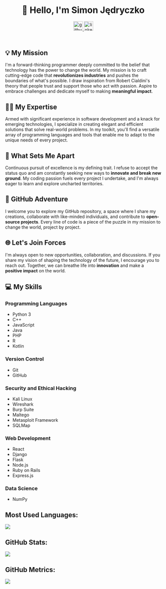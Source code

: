 <head>
  <link rel="stylesheet" href="https://cdnjs.cloudflare.com/ajax/libs/font-awesome/5.15.3/css/all.min.css">
  <meta charset="UTF-8">
  <meta name="viewport" content="width=device-width, initial-scale=1.0">
</head>
<body>
  <header>
    <h1>👋 Hello, I'm Simon Jędryczko</h1>
    <div class="icons">
      <a href="https://github.com/ProfessionalCatSummoner">
        <img src="https://cdn.jsdelivr.net/npm/simple-icons@3.0.1/icons/github.svg" alt="github" style="height: 30px;">
      </a>
      <a href="https://www.linkedin.com/in/szymon-jędryczko/">
        <img src="https://cdn.jsdelivr.net/npm/simple-icons@3.0.1/icons/linkedin.svg" alt="linkedin" style="height: 30px;">
      </a>
    </div>
  </header>
  <div class="container">
    <section>
      <h2>💡 My Mission</h2>
      <p>I'm a forward-thinking programmer deeply committed to the belief that technology has the power to change the world. My mission is to craft cutting-edge code that <strong>revolutionizes industries</strong> and pushes the boundaries of what's possible. I draw inspiration from Robert Cialdini's theory that people trust and support those who act with passion. Aspire to embrace challenges and dedicate myself to making <strong>meaningful impact</strong>. </p>
    </section>
    <section>
      <h2>👨‍💻 My Expertise</h2>
      <p>Armed with significant experience in software development and a knack for emerging technologies, I specialize in creating elegant and efficient solutions that solve real-world problems. In my toolkit, you'll find a versatile array of programming languages and tools that enable me to adapt to the unique needs of every project.</p>
    </section>
    <section>
      <h2>🌟 What Sets Me Apart</h2>
      <p>Continuous pursuit of excellence is my defining trait. I refuse to accept the status quo and am constantly seeking new ways to <strong>innovate and break new ground</strong>. My coding passion fuels every project I undertake, and I'm always eager to learn and explore uncharted territories. </p>
    </section>
    <section>
      <h2>💼 GitHub Adventure</h2>
      <p>I welcome you to explore my GitHub repository, a space where I share my creations, collaborate with like-minded individuals, and contribute to <strong>open-source projects</strong>. Every line of code is a piece of the puzzle in my mission to change the world, project by project. </p>
    </section>
    <section>
      <h2>🌐 Let's Join Forces</h2>
      <p>I'm always open to new opportunities, collaboration, and discussions. If you share my vision of shaping the technology of the future, I encourage you to reach out. Together, we can breathe life into <strong>innovation</strong> and make a <strong>positive impact</strong> on the world. </p>
    </section>
    <section>
      <h2>💻 My Skills</h2>
      <h3>Programming Languages</h3>
      <ul>
        <li>
          <i class="fab fa-python"></i> Python 3
        </li>
        <li>
          <i class="fab fa-cuttlefish"></i> C++
        </li>
        <li>
          <i class="fab fa-js"></i> JavaScript
        </li>
        <li>
          <i class="fab fa-java"></i> Java
        </li>
        <li>
          <i class="fab fa-php"></i> PHP
        </li>
        <li>
          <i class="fas fa-chart-bar"></i> R
        </li>
        <li>
          <i class="fab fa-korvue"></i> Kotlin
        </li>
      </ul>
      <h3>Version Control</h3>
      <ul>
        <li>
          <i class="fab fa-git"></i> Git
        </li>
        <li>
          <i class="fab fa-github"></i> GitHub
        </li>
      </ul>
      <h3>Security and Ethical Hacking</h3>
      <ul>
        <li>
          <i class="fab fa-linux"></i> Kali Linux
        </li>
        <li>
          <i class="fas fa-wifi"></i> Wireshark
        </li>
        <li>
          <i class="fas fa-search"></i> Burp Suite
        </li>
        <li>
          <i class="fas fa-users"></i> Maltego
        </li>
        <li>
          <i class="fas fa-shield-alt"></i> Metasploit Framework
        </li>
        <li>
          <i class="fas fa-database"></i> SQLMap
        </li>
      </ul>
      <h3>Web Development</h3>
      <ul>
        <li>
          <i class="fab fa-react"></i> React
        </li>
        <li>
          <i class="fab fa-python"></i> Django
        </li>
        <li>
          <i class="fab fa-python"></i> Flask
        </li>
        <li>
          <i class="fab fa-node"></i> Node.js
        </li>
        <li>
          <i class="fas fa-subway"></i> Ruby on Rails
        </li>
        <li>
          <i class="fab fa-js"></i> Express.js
        </li>
      </ul>
      <h3>Data Science</h3>
      <ul>
        <li>
          <i class="far fa-chart-bar"></i> NumPy
        </li>
      </ul>
    </section>
    <section class="github-stats">
      <h2>Most Used Languages:</h2>
      <img src="https://github-readme-stats.vercel.app/api/top-langs/?username=ProfessionalCatSummoner">
    </section>
    <section class="github-stats">
      <h2>GitHub Stats:</h2>
      <img src="https://github-readme-stats.vercel.app/api?username=ProfessionalCatSummoner&show_icons=true">
    </section>
    <section class="github-metrics">
      <h2>GitHub Metrics:</h2>
      <img src="https://metrics.lecoq.io/ProfessionalCatSummoner">
    </section>
  </div>
</body>
